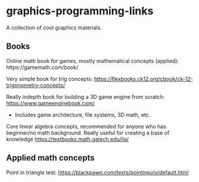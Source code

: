 # graphics-programming-links
A collection of cool graphics materials.

<h2> Books </h2>
Online math book for games, mostly mathematical concepts (applied): https://gamemath.com/book/

Very simple book for trig concepts: https://flexbooks.ck12.org/cbook/ck-12-trigonometry-concepts/

Really indepth book for building a 3D game engine from scratch: https://www.gameenginebook.com/
 - Includes game architecture, file systems, 3D math, etc.

Core linear algebra concepts, recommended for anyone who has beginner/no math background. Really useful for creating a base of knowledge
https://textbooks.math.gatech.edu/ila/


<h2>Applied math concepts</h2>

Point in triangle test:
https://blackpawn.com/texts/pointinpoly/default.html







